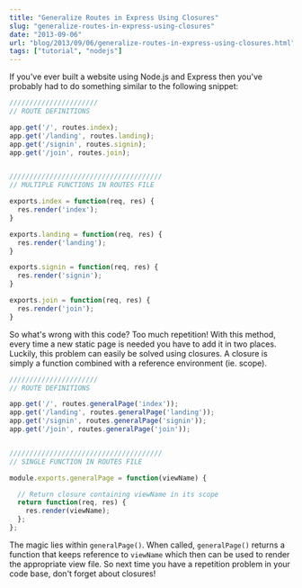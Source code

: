 ```yaml
---
title: "Generalize Routes in Express Using Closures"
slug: "generalize-routes-in-express-using-closures"
date: "2013-09-06"
url: "blog/2013/09/06/generalize-routes-in-express-using-closures.html"
tags: ["tutorial", "nodejs"]
---
```


If you've ever built a website using Node.js and Express then you've probably had to do something similar to the following snippet:

```javascript
//////////////////////
// ROUTE DEFINITIONS

app.get('/', routes.index);
app.get('/landing', routes.landing);
app.get('/signin', routes.signin);
app.get('/join', routes.join);


//////////////////////////////////////
// MULTIPLE FUNCTIONS IN ROUTES FILE

exports.index = function(req, res) {
  res.render('index');
}

exports.landing = function(req, res) {
  res.render('landing');
}

exports.signin = function(req, res) {
  res.render('signin');
}

exports.join = function(req, res) {
  res.render('join');
}
```

So what's wrong with this code? Too much repetition! With this method, every time a new static page is needed you have to add it in two places. Luckily, this problem can easily be solved using closures. A closure is simply a function combined with a reference environment (ie. scope).

```javascript
//////////////////////
// ROUTE DEFINITIONS

app.get('/', routes.generalPage('index'));
app.get('/landing', routes.generalPage('landing'));
app.get('/signin', routes.generalPage('signin'));
app.get('/join', routes.generalPage('join'));


//////////////////////////////////////
// SINGLE FUNCTION IN ROUTES FILE

module.exports.generalPage = function(viewName) {

  // Return closure containing viewName in its scope
  return function(req, res) {
    res.render(viewName);
  };
};
```

The magic lies within `generalPage()`. When called, `generalPage()` returns a function that keeps reference to `viewName` which then can be used to render the appropriate view file. So next time you have a repetition problem in your code base, don't forget about closures!



